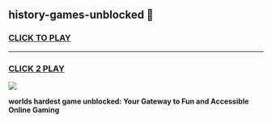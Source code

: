 
## history-games-unblocked 👋
<h3>
<a href="https://premium.freeplayer.one?title=history-games-unblocked&ref=14F">CLICK TO PLAY</a></h3>
<hr>

<h3>
<a href="https://premium.freeplayer.one?title=history-games-unblocked&ref=14F">CLICK 2 PLAY</a>
  
</h3>

<a href="https://premium.freeplayer.one?title=history-games-unblocked&ref=12F/"><img src="https://clearcache.store/games.png"></a>


**worlds hardest game unblocked: Your Gateway to Fun and Accessible Online Gaming**
